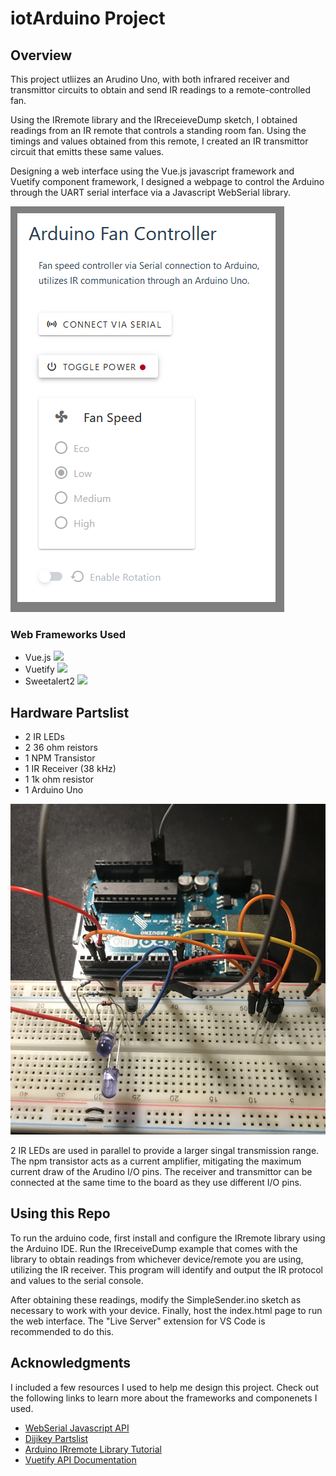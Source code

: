 # iotArduino Project

## Overview
This project utliizes an Arudino Uno, with both infrared receiver and transmittor circuits to obtain and send IR readings to a remote-controlled fan. 

Using the IRremote library and the IRreceieveDump sketch, I obtained readings from an IR remote that controls a standing room fan. Using the timings and values obtained from this remote, I created an IR transmittor circuit that emitts these same values.

Designing a web interface using the Vue.js javascript framework and Vuetify component framework, I designed a webpage to control the Arduino through the UART serial interface via a Javascript WebSerial library. 

![Demo][product-screenshot]

### Web Frameworks Used
* Vue.js 
[<img src="https://res.cloudinary.com/practicaldev/image/fetch/s--VtIgiqJe--/c_imagga_scale,f_auto,fl_progressive,h_900,q_auto,w_1600/https://thepracticaldev.s3.amazonaws.com/i/d440mmj72v2vi7ad76ir.png" width="150"/>](https://res.cloudinary.com/practicaldev/image/fetch/s--VtIgiqJe--/c_imagga_scale,f_auto,fl_progressive,h_900,q_auto,w_1600/https://thepracticaldev.s3.amazonaws.com/i/d440mmj72v2vi7ad76ir.png)
* Vuetify 
[<img src="https://cdn.vuetifyjs.com/docs/images/logos/vuetify-logo-v3-slim-text-light.svg" width="250"/>](https://cdn.vuetifyjs.com/docs/images/logos/vuetify-logo-v3-slim-text-light.svg)
* Sweetalert2 
[<img src="https://raw.githubusercontent.com/sweetalert2/sweetalert2/HEAD/assets/swal2-logo.png" width="250"/>](https://raw.githubusercontent.com/sweetalert2/sweetalert2/HEAD/assets/swal2-logo.png)

## Hardware Partslist
* 2 IR LEDs
* 2 36 ohm reistors
* 1 NPM Transistor
* 1 IR Receiver (38 kHz)
* 1 1k ohm resistor
* 1 Arduino Uno

![Circuit-picture][circuit-picture]

2 IR LEDs are used in parallel to provide a larger singal transmission range. The npm transistor acts as a current amplifier, mitigating the maximum current draw of the Arudino I/O pins. The receiver and transmittor can be connected at the same time to the board as they use different I/O pins.


## Using this Repo
To run the arduino code, first install and configure the IRremote library using the Arduino IDE. Run the IRreceiveDump example that comes with the library to obtain readings from whichever device/remote you are using, utilizing the IR receiver. This program will identify and output the IR protocol and values to the serial console.

After obtaining these readings, modify the SimpleSender.ino sketch as necessary to work with your device. Finally, host the index.html page to run the web interface. The "Live Server" extension for VS Code is recommended to do this.

<!-- ACKNOWLEDGMENTS -->
## Acknowledgments

I included a few resources I used to help me design this project. Check out the following links to learn more about the frameworks and componenets I used.

* [WebSerial Javascript API](https://makeabilitylab.github.io/physcomp/communication/web-serial.html)
* [Dijikey Partslist](https://www.digikey.ca/en/maker/blogs/2021/how-to-send-and-receive-ir-signals-with-a-raspberry-pi)
* [Arduino IRremote Library Tutorial](https://randomnerdtutorials.com/arduino-ir-remote-control/)
* [Vuetify API Documentation](https://vuetifyjs.com/en/getting-started/installation/)


<!-- MARKDOWN LINKS & IMAGES -->
[product-screenshot]: images/uiDemo1.png
[circuit-picture]: images/IMG_1640.jpg
[vue.js]: https://res.cloudinary.com/practicaldev/image/fetch/s--VtIgiqJe--/c_imagga_scale,f_auto,fl_progressive,h_900,q_auto,w_1600/https://thepracticaldev.s3.amazonaws.com/i/d440mmj72v2vi7ad76ir.png
[vuetify]: https://cdn.vuetifyjs.com/docs/images/logos/vuetify-logo-v3-slim-text-light.svg
[sweetalert2]: https://raw.githubusercontent.com/sweetalert2/sweetalert2/HEAD/assets/swal2-logo.png
